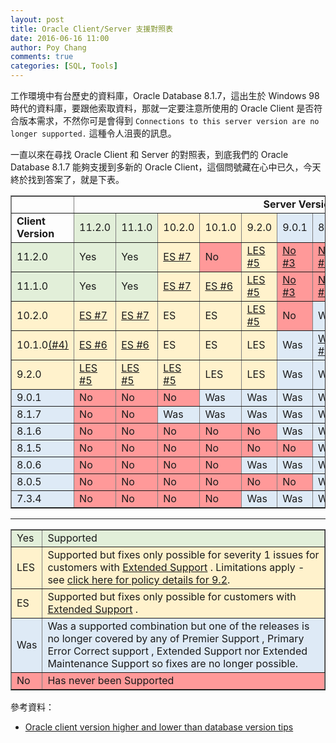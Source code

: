 ```yaml
---
layout: post
title: Oracle Client/Server 支援對照表
date: 2016-06-16 11:00
author: Poy Chang
comments: true
categories: [SQL, Tools]
---
```

工作環境中有台歷史的資料庫，Oracle Database 8.1.7，這出生於 Windows 98 時代的資料庫，要跟他索取資料，那就一定要注意所使用的 Oracle Client 是否符合版本需求，不然你可是會得到 `Connections to this server version are no longer supported.` 這種令人沮喪的訊息。

一直以來在尋找 Oracle Client 和 Server 的對照表，到底我們的 Oracle Database 8.1.7 能夠支援到多新的 Oracle Client，這個問號藏在心中已久，今天終於找到答案了，就是下表。

<table border="1" width="100%">
    <tbody>
        <tr>
            <td></td>
            <td align="center" colspan="12"><strong>Server Version</strong></td>
        </tr>
        <tr>
            <td><strong>Client Version</strong></td>
            <td bgcolor="#E2EFD9">11.2.0</td>
            <td bgcolor="#E2EFD9">11.1.0</td>
            <td bgcolor="#FFF2CC">10.2.0</td>
            <td bgcolor="#FFF2CC">10.1.0</td>
            <td bgcolor="#FFF2CC">9.2.0</td>
            <td bgcolor="#DEEAF6">9.0.1</td>
            <td bgcolor="#DEEAF6">8.1.7</td>
            <td bgcolor="#DEEAF6">8.1.6</td>
            <td bgcolor="#DEEAF6">8.1.5</td>
            <td bgcolor="#DEEAF6">8.0.6</td>
            <td bgcolor="#DEEAF6">8.0.5</td>
            <td bgcolor="#DEEAF6">7.3.4</td>
        </tr>
        <tr>
            <td bgcolor="#E2EFD9">11.2.0</td>
            <td bgcolor="#E2EFD9">Yes</td>
            <td bgcolor="#E2EFD9">Yes</td>
            <td bgcolor="#FFF2CC">
                <a href="https://support.oracle.com/CSP/main/article?cmd=show&amp;type=NOT&amp;doctype=BULLETIN&amp;id=207303.1&amp;addClickInfo=%3Cdata%20search_text=%22207303.1%22%20search_result_size=%2220%22%20search_result_count=%2220%22%20powerview_id=%22%22%20on_off=%22off%22%20item_position_in_list=%223%22/%3E#117" sl-processed="1">
              ES #7</a></td>
            <td bgcolor="#FF9999">No</td>
            <td bgcolor="#FFF2CC">
                <a href="https://support.oracle.com/CSP/main/article?cmd=show&amp;type=NOT&amp;doctype=BULLETIN&amp;id=207303.1&amp;addClickInfo=%3Cdata%20search_text=%22207303.1%22%20search_result_size=%2220%22%20search_result_count=%2220%22%20powerview_id=%22%22%20on_off=%22off%22%20item_position_in_list=%223%22/%3E#115" sl-processed="1">
              LES #5</a></td>
            <td bgcolor="#FF9999">
                <a href="https://support.oracle.com/CSP/main/article?cmd=show&amp;type=NOT&amp;doctype=BULLETIN&amp;id=207303.1&amp;addClickInfo=%3Cdata%20search_text=%22207303.1%22%20search_result_size=%2220%22%20search_result_count=%2220%22%20powerview_id=%22%22%20on_off=%22off%22%20item_position_in_list=%223%22/%3E#109" sl-processed="1">
              No #3</a></td>
            <td bgcolor="#FF9999">
                <a href="https://support.oracle.com/CSP/main/article?cmd=show&amp;type=NOT&amp;doctype=BULLETIN&amp;id=207303.1&amp;addClickInfo=%3Cdata%20search_text=%22207303.1%22%20search_result_size=%2220%22%20search_result_count=%2220%22%20powerview_id=%22%22%20on_off=%22off%22%20item_position_in_list=%223%22/%3E#109" sl-processed="1">
              No #3</a></td>
            <td bgcolor="#FF9999">
                <a href="https://support.oracle.com/CSP/main/article?cmd=show&amp;type=NOT&amp;doctype=BULLETIN&amp;id=207303.1&amp;addClickInfo=%3Cdata%20search_text=%22207303.1%22%20search_result_size=%2220%22%20search_result_count=%2220%22%20powerview_id=%22%22%20on_off=%22off%22%20item_position_in_list=%223%22/%3E#109" sl-processed="1">
              No #3</a></td>
            <td bgcolor="#FF9999">
                <a href="https://support.oracle.com/CSP/main/article?cmd=show&amp;type=NOT&amp;doctype=BULLETIN&amp;id=207303.1&amp;addClickInfo=%3Cdata%20search_text=%22207303.1%22%20search_result_size=%2220%22%20search_result_count=%2220%22%20powerview_id=%22%22%20on_off=%22off%22%20item_position_in_list=%223%22/%3E#109" sl-processed="1">
              No #3</a></td>
            <td bgcolor="#FF9999">
                <a href="https://support.oracle.com/CSP/main/article?cmd=show&amp;type=NOT&amp;doctype=BULLETIN&amp;id=207303.1&amp;addClickInfo=%3Cdata%20search_text=%22207303.1%22%20search_result_size=%2220%22%20search_result_count=%2220%22%20powerview_id=%22%22%20on_off=%22off%22%20item_position_in_list=%223%22/%3E#109" sl-processed="1">
              No #3</a></td>
            <td bgcolor="#FF9999">
                <a href="https://support.oracle.com/CSP/main/article?cmd=show&amp;type=NOT&amp;doctype=BULLETIN&amp;id=207303.1&amp;addClickInfo=%3Cdata%20search_text=%22207303.1%22%20search_result_size=%2220%22%20search_result_count=%2220%22%20powerview_id=%22%22%20on_off=%22off%22%20item_position_in_list=%223%22/%3E#109" sl-processed="1">
              No #3</a></td>
            <td bgcolor="#FF9999">
                <a href="https://support.oracle.com/CSP/main/article?cmd=show&amp;type=NOT&amp;doctype=BULLETIN&amp;id=207303.1&amp;addClickInfo=%3Cdata%20search_text=%22207303.1%22%20search_result_size=%2220%22%20search_result_count=%2220%22%20powerview_id=%22%22%20on_off=%22off%22%20item_position_in_list=%223%22/%3E#109" sl-processed="1">
              No #3</a></td>
        </tr>
        <tr>
            <td bgcolor="#E2EFD9">11.1.0</td>
            <td bgcolor="#E2EFD9">Yes</td>
            <td bgcolor="#E2EFD9">Yes</td>
            <td bgcolor="#FFF2CC">
                <a href="https://support.oracle.com/CSP/main/article?cmd=show&amp;type=NOT&amp;doctype=BULLETIN&amp;id=207303.1&amp;addClickInfo=%3Cdata%20search_text=%22207303.1%22%20search_result_size=%2220%22%20search_result_count=%2220%22%20powerview_id=%22%22%20on_off=%22off%22%20item_position_in_list=%223%22/%3E#117" sl-processed="1">
              ES #7</a></td>
            <td bgcolor="#FFF2CC">
                <a href="https://support.oracle.com/CSP/main/article?cmd=show&amp;type=NOT&amp;doctype=BULLETIN&amp;id=207303.1&amp;addClickInfo=%3Cdata%20search_text=%22207303.1%22%20search_result_size=%2220%22%20search_result_count=%2220%22%20powerview_id=%22%22%20on_off=%22off%22%20item_position_in_list=%223%22/%3E#116" sl-processed="1">
              ES #6</a></td>
            <td bgcolor="#FFF2CC">
                <a href="https://support.oracle.com/CSP/main/article?cmd=show&amp;type=NOT&amp;doctype=BULLETIN&amp;id=207303.1&amp;addClickInfo=%3Cdata%20search_text=%22207303.1%22%20search_result_size=%2220%22%20search_result_count=%2220%22%20powerview_id=%22%22%20on_off=%22off%22%20item_position_in_list=%223%22/%3E#115" sl-processed="1">
              LES #5</a></td>
            <td bgcolor="#FF9999">
                <a href="https://support.oracle.com/CSP/main/article?cmd=show&amp;type=NOT&amp;doctype=BULLETIN&amp;id=207303.1&amp;addClickInfo=%3Cdata%20search_text=%22207303.1%22%20search_result_size=%2220%22%20search_result_count=%2220%22%20powerview_id=%22%22%20on_off=%22off%22%20item_position_in_list=%223%22/%3E#109" sl-processed="1">
              No #3</a></td>
            <td bgcolor="#FF9999">
                <a href="https://support.oracle.com/CSP/main/article?cmd=show&amp;type=NOT&amp;doctype=BULLETIN&amp;id=207303.1&amp;addClickInfo=%3Cdata%20search_text=%22207303.1%22%20search_result_size=%2220%22%20search_result_count=%2220%22%20powerview_id=%22%22%20on_off=%22off%22%20item_position_in_list=%223%22/%3E#109" sl-processed="1">
              No #3</a></td>
            <td bgcolor="#FF9999">
                <a href="https://support.oracle.com/CSP/main/article?cmd=show&amp;type=NOT&amp;doctype=BULLETIN&amp;id=207303.1&amp;addClickInfo=%3Cdata%20search_text=%22207303.1%22%20search_result_size=%2220%22%20search_result_count=%2220%22%20powerview_id=%22%22%20on_off=%22off%22%20item_position_in_list=%223%22/%3E#109" sl-processed="1">
              No #3</a></td>
            <td bgcolor="#FF9999">
                <a href="https://support.oracle.com/CSP/main/article?cmd=show&amp;type=NOT&amp;doctype=BULLETIN&amp;id=207303.1&amp;addClickInfo=%3Cdata%20search_text=%22207303.1%22%20search_result_size=%2220%22%20search_result_count=%2220%22%20powerview_id=%22%22%20on_off=%22off%22%20item_position_in_list=%223%22/%3E#109" sl-processed="1">
              No #3</a></td>
            <td bgcolor="#FF9999">
                <a href="https://support.oracle.com/CSP/main/article?cmd=show&amp;type=NOT&amp;doctype=BULLETIN&amp;id=207303.1&amp;addClickInfo=%3Cdata%20search_text=%22207303.1%22%20search_result_size=%2220%22%20search_result_count=%2220%22%20powerview_id=%22%22%20on_off=%22off%22%20item_position_in_list=%223%22/%3E#109" sl-processed="1">
              No #3</a></td>
            <td bgcolor="#FF9999">
                <a href="https://support.oracle.com/CSP/main/article?cmd=show&amp;type=NOT&amp;doctype=BULLETIN&amp;id=207303.1&amp;addClickInfo=%3Cdata%20search_text=%22207303.1%22%20search_result_size=%2220%22%20search_result_count=%2220%22%20powerview_id=%22%22%20on_off=%22off%22%20item_position_in_list=%223%22/%3E#109" sl-processed="1">
              No #3</a></td>
            <td bgcolor="#FF9999">
                <a href="https://support.oracle.com/CSP/main/article?cmd=show&amp;type=NOT&amp;doctype=BULLETIN&amp;id=207303.1&amp;addClickInfo=%3Cdata%20search_text=%22207303.1%22%20search_result_size=%2220%22%20search_result_count=%2220%22%20powerview_id=%22%22%20on_off=%22off%22%20item_position_in_list=%223%22/%3E#109" sl-processed="1">
              No #3</a></td>
        </tr>
        <tr>
            <td bgcolor="#FFF2CC">10.2.0</td>
            <td bgcolor="#FFF2CC">
                <a href="https://support.oracle.com/CSP/main/article?cmd=show&amp;type=NOT&amp;doctype=BULLETIN&amp;id=207303.1&amp;addClickInfo=%3Cdata%20search_text=%22207303.1%22%20search_result_size=%2220%22%20search_result_count=%2220%22%20powerview_id=%22%22%20on_off=%22off%22%20item_position_in_list=%223%22/%3E#117" sl-processed="1">
              ES #7</a></td>
            <td bgcolor="#FFF2CC">
                <a href="https://support.oracle.com/CSP/main/article?cmd=show&amp;type=NOT&amp;doctype=BULLETIN&amp;id=207303.1&amp;addClickInfo=%3Cdata%20search_text=%22207303.1%22%20search_result_size=%2220%22%20search_result_count=%2220%22%20powerview_id=%22%22%20on_off=%22off%22%20item_position_in_list=%223%22/%3E#117" sl-processed="1">
              ES #7</a></td>
            <td bgcolor="#FFF2CC">ES</td>
            <td bgcolor="#FFF2CC">ES</td>
            <td bgcolor="#FFF2CC">
                <a href="https://support.oracle.com/CSP/main/article?cmd=show&amp;type=NOT&amp;doctype=BULLETIN&amp;id=207303.1&amp;addClickInfo=%3Cdata%20search_text=%22207303.1%22%20search_result_size=%2220%22%20search_result_count=%2220%22%20powerview_id=%22%22%20on_off=%22off%22%20item_position_in_list=%223%22/%3E#115" sl-processed="1">
              LES #5</a></td>
            <td bgcolor="#FF9999">No</td>
            <td bgcolor="#DEEAF6">Was</td>
            <td bgcolor="#FF9999">
                <a href="https://support.oracle.com/CSP/main/article?cmd=show&amp;type=NOT&amp;doctype=BULLETIN&amp;id=207303.1&amp;addClickInfo=%3Cdata%20search_text=%22207303.1%22%20search_result_size=%2220%22%20search_result_count=%2220%22%20powerview_id=%22%22%20on_off=%22off%22%20item_position_in_list=%223%22/%3E#109" sl-processed="1">
              No #3</a></td>
            <td bgcolor="#FF9999">
                <a href="https://support.oracle.com/CSP/main/article?cmd=show&amp;type=NOT&amp;doctype=BULLETIN&amp;id=207303.1&amp;addClickInfo=%3Cdata%20search_text=%22207303.1%22%20search_result_size=%2220%22%20search_result_count=%2220%22%20powerview_id=%22%22%20on_off=%22off%22%20item_position_in_list=%223%22/%3E#109" sl-processed="1">
              No #3</a></td>
            <td bgcolor="#FF9999">
                <a href="https://support.oracle.com/CSP/main/article?cmd=show&amp;type=NOT&amp;doctype=BULLETIN&amp;id=207303.1&amp;addClickInfo=%3Cdata%20search_text=%22207303.1%22%20search_result_size=%2220%22%20search_result_count=%2220%22%20powerview_id=%22%22%20on_off=%22off%22%20item_position_in_list=%223%22/%3E#109" sl-processed="1">
              No #3</a></td>
            <td bgcolor="#FF9999">
                <a href="https://support.oracle.com/CSP/main/article?cmd=show&amp;type=NOT&amp;doctype=BULLETIN&amp;id=207303.1&amp;addClickInfo=%3Cdata%20search_text=%22207303.1%22%20search_result_size=%2220%22%20search_result_count=%2220%22%20powerview_id=%22%22%20on_off=%22off%22%20item_position_in_list=%223%22/%3E#109" sl-processed="1">
              No #3</a></td>
            <td bgcolor="#FF9999">
                <a href="https://support.oracle.com/CSP/main/article?cmd=show&amp;type=NOT&amp;doctype=BULLETIN&amp;id=207303.1&amp;addClickInfo=%3Cdata%20search_text=%22207303.1%22%20search_result_size=%2220%22%20search_result_count=%2220%22%20powerview_id=%22%22%20on_off=%22off%22%20item_position_in_list=%223%22/%3E#109" sl-processed="1">
              No #3</a></td>
        </tr>
        <tr>
            <td bgcolor="#FFF2CC">10.1.0<a href="https://support.oracle.com/CSP/main/article?cmd=show&amp;type=NOT&amp;doctype=BULLETIN&amp;id=207303.1&amp;addClickInfo=%3Cdata%20search_text=%22207303.1%22%20search_result_size=%2220%22%20search_result_count=%2220%22%20powerview_id=%22%22%20on_off=%22off%22%20item_position_in_list=%223%22/%3E#109" sl-processed="1">(#4)</a></td>
            <td bgcolor="#FFF2CC">
                <a href="https://support.oracle.com/CSP/main/article?cmd=show&amp;type=NOT&amp;doctype=BULLETIN&amp;id=207303.1&amp;addClickInfo=%3Cdata%20search_text=%22207303.1%22%20search_result_size=%2220%22%20search_result_count=%2220%22%20powerview_id=%22%22%20on_off=%22off%22%20item_position_in_list=%223%22/%3E#116" sl-processed="1">
              ES #6</a></td>
            <td bgcolor="#FFF2CC">
                <a href="https://support.oracle.com/CSP/main/article?cmd=show&amp;type=NOT&amp;doctype=BULLETIN&amp;id=207303.1&amp;addClickInfo=%3Cdata%20search_text=%22207303.1%22%20search_result_size=%2220%22%20search_result_count=%2220%22%20powerview_id=%22%22%20on_off=%22off%22%20item_position_in_list=%223%22/%3E#116" sl-processed="1">
              ES #6</a></td>
            <td bgcolor="#FFF2CC">ES</td>
            <td bgcolor="#FFF2CC">ES</td>
            <td bgcolor="#FFF2CC">LES</td>
            <td bgcolor="#DEEAF6">Was</td>
            <td bgcolor="#DEEAF6">
                <a href="https://support.oracle.com/CSP/main/article?cmd=show&amp;type=NOT&amp;doctype=BULLETIN&amp;id=207303.1&amp;addClickInfo=%3Cdata%20search_text=%22207303.1%22%20search_result_size=%2220%22%20search_result_count=%2220%22%20powerview_id=%22%22%20on_off=%22off%22%20item_position_in_list=%223%22/%3E#108" sl-processed="1">
              Was #2</a></td>
            <td bgcolor="#FF9999">
                <a href="https://support.oracle.com/CSP/main/article?cmd=show&amp;type=NOT&amp;doctype=BULLETIN&amp;id=207303.1&amp;addClickInfo=%3Cdata%20search_text=%22207303.1%22%20search_result_size=%2220%22%20search_result_count=%2220%22%20powerview_id=%22%22%20on_off=%22off%22%20item_position_in_list=%223%22/%3E#109" sl-processed="1">
              No #3</a></td>
            <td bgcolor="#FF9999">
                <a href="https://support.oracle.com/CSP/main/article?cmd=show&amp;type=NOT&amp;doctype=BULLETIN&amp;id=207303.1&amp;addClickInfo=%3Cdata%20search_text=%22207303.1%22%20search_result_size=%2220%22%20search_result_count=%2220%22%20powerview_id=%22%22%20on_off=%22off%22%20item_position_in_list=%223%22/%3E#109" sl-processed="1">
              No #3</a></td>
            <td bgcolor="#FF9999">
                <a href="https://support.oracle.com/CSP/main/article?cmd=show&amp;type=NOT&amp;doctype=BULLETIN&amp;id=207303.1&amp;addClickInfo=%3Cdata%20search_text=%22207303.1%22%20search_result_size=%2220%22%20search_result_count=%2220%22%20powerview_id=%22%22%20on_off=%22off%22%20item_position_in_list=%223%22/%3E#109" sl-processed="1">
              No #3</a></td>
            <td bgcolor="#FF9999">
                <a href="https://support.oracle.com/CSP/main/article?cmd=show&amp;type=NOT&amp;doctype=BULLETIN&amp;id=207303.1&amp;addClickInfo=%3Cdata%20search_text=%22207303.1%22%20search_result_size=%2220%22%20search_result_count=%2220%22%20powerview_id=%22%22%20on_off=%22off%22%20item_position_in_list=%223%22/%3E#109" sl-processed="1">
              No #3</a></td>
            <td bgcolor="#FF9999">
                <a href="https://support.oracle.com/CSP/main/article?cmd=show&amp;type=NOT&amp;doctype=BULLETIN&amp;id=207303.1&amp;addClickInfo=%3Cdata%20search_text=%22207303.1%22%20search_result_size=%2220%22%20search_result_count=%2220%22%20powerview_id=%22%22%20on_off=%22off%22%20item_position_in_list=%223%22/%3E#109" sl-processed="1">
              No #3</a></td>
        </tr>
        <tr>
            <td bgcolor="#FFF2CC">9.2.0</td>
            <td bgcolor="#FFF2CC">
                <a href="https://support.oracle.com/CSP/main/article?cmd=show&amp;type=NOT&amp;doctype=BULLETIN&amp;id=207303.1&amp;addClickInfo=%3Cdata%20search_text=%22207303.1%22%20search_result_size=%2220%22%20search_result_count=%2220%22%20powerview_id=%22%22%20on_off=%22off%22%20item_position_in_list=%223%22/%3E#115" sl-processed="1">
              LES #5</a></td>
            <td bgcolor="#FFF2CC">
                <a href="https://support.oracle.com/CSP/main/article?cmd=show&amp;type=NOT&amp;doctype=BULLETIN&amp;id=207303.1&amp;addClickInfo=%3Cdata%20search_text=%22207303.1%22%20search_result_size=%2220%22%20search_result_count=%2220%22%20powerview_id=%22%22%20on_off=%22off%22%20item_position_in_list=%223%22/%3E#115" sl-processed="1">
              LES #5</a></td>
            <td bgcolor="#FFF2CC">
                <a href="https://support.oracle.com/CSP/main/article?cmd=show&amp;type=NOT&amp;doctype=BULLETIN&amp;id=207303.1&amp;addClickInfo=%3Cdata%20search_text=%22207303.1%22%20search_result_size=%2220%22%20search_result_count=%2220%22%20powerview_id=%22%22%20on_off=%22off%22%20item_position_in_list=%223%22/%3E#115" sl-processed="1">
              LES #5</a></td>
            <td bgcolor="#FFF2CC">LES</td>
            <td bgcolor="#FFF2CC">LES</td>
            <td bgcolor="#DEEAF6">Was</td>
            <td bgcolor="#DEEAF6">Was</td>
            <td bgcolor="#FF9999">No</td>
            <td bgcolor="#FF9999">No</td>
            <td bgcolor="#DEEAF6">Was</td>
            <td bgcolor="#FF9999">No</td>
            <td bgcolor="#FF9999">
                <a href="https://support.oracle.com/CSP/main/article?cmd=show&amp;type=NOT&amp;doctype=BULLETIN&amp;id=207303.1&amp;addClickInfo=%3Cdata%20search_text=%22207303.1%22%20search_result_size=%2220%22%20search_result_count=%2220%22%20powerview_id=%22%22%20on_off=%22off%22%20item_position_in_list=%223%22/%3E#92" sl-processed="1">
              No #1</a></td>
        </tr>
        <tr>
            <td bgcolor="#DEEAF6">9.0.1</td>
            <td bgcolor="#FF9999">No</td>
            <td bgcolor="#FF9999">No</td>
            <td bgcolor="#FF9999">No</td>
            <td bgcolor="#DEEAF6">Was</td>
            <td bgcolor="#DEEAF6">Was</td>
            <td bgcolor="#DEEAF6">Was</td>
            <td bgcolor="#DEEAF6">Was</td>
            <td bgcolor="#DEEAF6">Was</td>
            <td bgcolor="#FF9999">No</td>
            <td bgcolor="#DEEAF6">Was</td>
            <td bgcolor="#FF9999">No</td>
            <td bgcolor="#DEEAF6">Was</td>
        </tr>
        <tr>
            <td bgcolor="#DEEAF6">8.1.7</td>
            <td bgcolor="#FF9999">No</td>
            <td bgcolor="#FF9999">No</td>
            <td bgcolor="#DEEAF6">Was</td>
            <td bgcolor="#DEEAF6">Was</td>
            <td bgcolor="#DEEAF6">Was</td>
            <td bgcolor="#DEEAF6">Was</td>
            <td bgcolor="#DEEAF6">Was</td>
            <td bgcolor="#DEEAF6">Was</td>
            <td bgcolor="#DEEAF6">Was</td>
            <td bgcolor="#DEEAF6">Was</td>
            <td bgcolor="#DEEAF6">Was</td>
            <td bgcolor="#DEEAF6">Was</td>
        </tr>
        <tr>
            <td bgcolor="#DEEAF6">8.1.6</td>
            <td bgcolor="#FF9999">No</td>
            <td bgcolor="#FF9999">No</td>
            <td bgcolor="#FF9999">No</td>
            <td bgcolor="#FF9999">No</td>
            <td bgcolor="#FF9999">No</td>
            <td bgcolor="#DEEAF6">Was</td>
            <td bgcolor="#DEEAF6">Was</td>
            <td bgcolor="#DEEAF6">Was</td>
            <td bgcolor="#DEEAF6">Was</td>
            <td bgcolor="#DEEAF6">Was</td>
            <td bgcolor="#DEEAF6">Was</td>
            <td bgcolor="#DEEAF6">Was</td>
        </tr>
        <tr>
            <td bgcolor="#DEEAF6">8.1.5</td>
            <td bgcolor="#FF9999">No</td>
            <td bgcolor="#FF9999">No</td>
            <td bgcolor="#FF9999">No</td>
            <td bgcolor="#FF9999">No</td>
            <td bgcolor="#FF9999">No</td>
            <td bgcolor="#FF9999">No</td>
            <td bgcolor="#DEEAF6">Was</td>
            <td bgcolor="#DEEAF6">Was</td>
            <td bgcolor="#DEEAF6">Was</td>
            <td bgcolor="#DEEAF6">Was</td>
            <td bgcolor="#DEEAF6">Was</td>
            <td bgcolor="#DEEAF6">Was</td>
        </tr>
        <tr>
            <td bgcolor="#DEEAF6">8.0.6</td>
            <td bgcolor="#FF9999">No</td>
            <td bgcolor="#FF9999">No</td>
            <td bgcolor="#FF9999">No</td>
            <td bgcolor="#FF9999">No</td>
            <td bgcolor="#DEEAF6">Was</td>
            <td bgcolor="#DEEAF6">Was</td>
            <td bgcolor="#DEEAF6">Was</td>
            <td bgcolor="#DEEAF6">Was</td>
            <td bgcolor="#DEEAF6">Was</td>
            <td bgcolor="#DEEAF6">Was</td>
            <td bgcolor="#DEEAF6">Was</td>
            <td bgcolor="#DEEAF6">Was</td>
        </tr>
        <tr>
            <td bgcolor="#DEEAF6">8.0.5</td>
            <td bgcolor="#FF9999">No</td>
            <td bgcolor="#FF9999">No</td>
            <td bgcolor="#FF9999">No</td>
            <td bgcolor="#FF9999">No</td>
            <td bgcolor="#FF9999">No</td>
            <td bgcolor="#FF9999">No</td>
            <td bgcolor="#DEEAF6">Was</td>
            <td bgcolor="#DEEAF6">Was</td>
            <td bgcolor="#DEEAF6">Was</td>
            <td bgcolor="#DEEAF6">Was</td>
            <td bgcolor="#DEEAF6">Was</td>
            <td bgcolor="#DEEAF6">Was</td>
        </tr>
        <tr>
            <td bgcolor="#DEEAF6">7.3.4</td>
            <td bgcolor="#FF9999">No</td>
            <td bgcolor="#FF9999">No</td>
            <td bgcolor="#FF9999">No</td>
            <td bgcolor="#FF9999">No</td>
            <td bgcolor="#DEEAF6">Was</td>
            <td bgcolor="#DEEAF6">Was</td>
            <td bgcolor="#DEEAF6">Was</td>
            <td bgcolor="#DEEAF6">Was</td>
            <td bgcolor="#DEEAF6">Was</td>
            <td bgcolor="#DEEAF6">Was</td>
            <td bgcolor="#DEEAF6">Was</td>
            <td bgcolor="#DEEAF6">Was</td>
        </tr>
    </tbody>
</table>

----------

<table border="1" style="width: 100%">
    <tbody>
        <tr bgcolor="#E2EFD9">
            <td>Yes</td>
            <td>Supported</td>
        </tr>
        <tr bgcolor="#FFF2CC">
            <td>LES</td>
            <td>Supported but fixes only possible for severity 1 issues for customers with
                <a href="https://support.oracle.com/CSP/main/article?cmd=show&amp;type=NOT&amp;doctype=BULLETIN&amp;id=207303.1&amp;addClickInfo=%3Cdata%20search_text=%22207303.1%22%20search_result_size=%2220%22%20search_result_count=%2220%22%20powerview_id=%22%22%20on_off=%22off%22%20item_position_in_list=%223%22/%3E#MAINT" sl-processed="1">Extended Support</a> . Limitations apply - see
                <a href="http://www.oracle.com/us/support/library/057419.pdf" sl-processed="1" target="_blank">click here for policy details for 9.2</a>.</td>
        </tr>
        <tr bgcolor="#FFF2CC">
            <td>ES</td>
            <td>Supported but fixes only possible for customers with
                <a href="https://support.oracle.com/CSP/main/article?cmd=show&amp;type=NOT&amp;doctype=BULLETIN&amp;id=207303.1&amp;addClickInfo=%3Cdata%20search_text=%22207303.1%22%20search_result_size=%2220%22%20search_result_count=%2220%22%20powerview_id=%22%22%20on_off=%22off%22%20item_position_in_list=%223%22/%3E#MAINT" sl-processed="1">Extended Support</a> .</td>
        </tr>
        <tr bgcolor="#DEEAF6">
            <td>Was</td>
            <td>Was a supported combination but one of the releases is no longer covered by any of Premier Support , Primary Error Correct support , Extended Support nor Extended Maintenance Support so fixes are no longer possible.</td>
        </tr>
        <tr bgcolor="#FF9999">
            <td>No</td>
            <td>Has never been Supported</td>
        </tr>
    </tbody>
</table>


參考資料：

* [Oracle client version higher and lower than database version tips](http://www.dba-oracle.com/t_oracle_client_versions_higher_lower_database_release.htm)